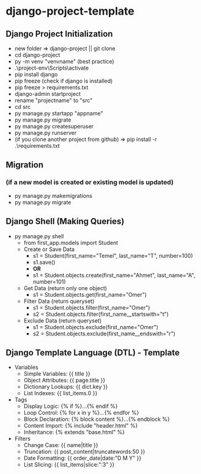 # django-project-template

## Django Project Initialization

- new folder => django-project || git clone
- cd django-project
- py -m venv "venvname" (best practice)
- .\project-env\Scripts\activate
- pip install django
- pip freeze (check if django is installed)
- pip freeze > requirements.txt
- django-admin startproject <projectname>
- rename "projectname" to "src"
- cd src
- py manage.py startapp "appname"
- py manage.py migrate
- py manage.py createsuperuser
- py manage.py runserver
- (if you clone another project from github) => pip install -r .\requirements.txt
## Migration
### (if a new model is created or existing model is updated)

- py manage.py makemigrations
- py manage.py migrate

## Django Shell (Making Queries)

- py manage.py shell
  - from first_app.models import Student
  - Create or Save Data
    - s1 = Student(first_name="Temel", last_name="T", number=100)
    - s1.save()
    - **OR**
    - s1 = Student.objects.create(first_name="Ahmet", last_name="A", number=101)
  - Get Data (return only one object)
    - s1 = Student.objects.get(first_name="Omer")
  - Filter Data (return queryset)
    - s1 = Student.objects.filter(first_name="Omer")
    - s2 = Student.objects.filter(first_name\_\_startswith="t")
  - Exclude Data (return queryset)
    - s1 = Student.objects.exclude(first_name="Omer")
    - s2 = Student.objects.exclude(first_name\_\_endswith="r")

## Django Template Language (DTL) - Template

- Variables
  - Simple Variables: {{ title }}
  - Object Attributes: {{ page.title }}
  - Dictionary Lookups: {{ dict.key }}
  - List Indexes: {{ list_items.0 }}
- Tags
  - Display Logic: {% if %}...{% endif %}
  - Loop Control: {% for x in y %}...{% endfor %}
  - Block Declaration: {% block content %}...{% endblock %}
  - Content Import: {% include "header.html" %}
  - Inheritance: {% extends "base.html" %}
- Filters
  - Change Case: {{ name|title }}
  - Truncation: {{ post_content|truncatewords:50 }}
  - Date Formatting: {{ order_date|date:"D M Y" }}
  - List Slicing: {{ list_items|slice:":3" }}
